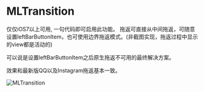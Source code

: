 MLTransition
============

仅仅iOS7以上可用, 一句代码即可启用此功能。
拖返可直接从中间拖返，可随意设置leftBarButtonItem，也可使用边界拖返模式。(非截图实现，拖返过程中显示的view都是活动的) 

可以说是设置leftBarButtonItem之后原生拖返不可用的最终解决方案。

效果和最新版QQ以及Instagram拖返基本一致。

![MLTransition](https://raw.githubusercontent.com/molon/MLTransition/master/MLTransition.gif)
